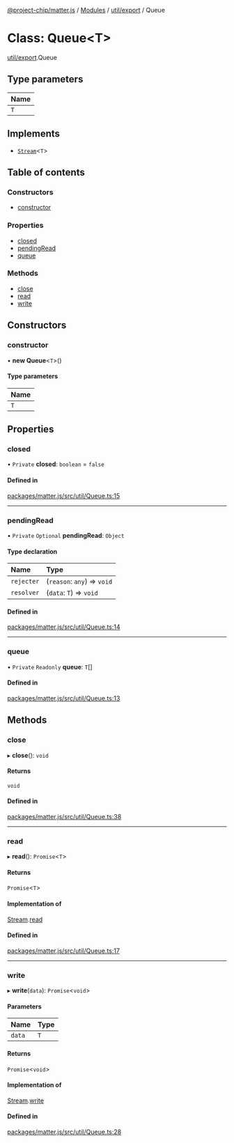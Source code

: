 [@project-chip/matter.js](../README.md) / [Modules](../modules.md) / [util/export](../modules/util_export.md) / Queue

# Class: Queue<T\>

[util/export](../modules/util_export.md).Queue

## Type parameters

| Name |
| :------ |
| `T` |

## Implements

- [`Stream`](../interfaces/util_export.Stream.md)<`T`\>

## Table of contents

### Constructors

- [constructor](util_export.Queue.md#constructor)

### Properties

- [closed](util_export.Queue.md#closed)
- [pendingRead](util_export.Queue.md#pendingread)
- [queue](util_export.Queue.md#queue)

### Methods

- [close](util_export.Queue.md#close)
- [read](util_export.Queue.md#read)
- [write](util_export.Queue.md#write)

## Constructors

### constructor

• **new Queue**<`T`\>()

#### Type parameters

| Name |
| :------ |
| `T` |

## Properties

### closed

• `Private` **closed**: `boolean` = `false`

#### Defined in

[packages/matter.js/src/util/Queue.ts:15](https://github.com/project-chip/matter.js/blob/16d5b0d/packages/matter.js/src/util/Queue.ts#L15)

___

### pendingRead

• `Private` `Optional` **pendingRead**: `Object`

#### Type declaration

| Name | Type |
| :------ | :------ |
| `rejecter` | (`reason`: `any`) => `void` |
| `resolver` | (`data`: `T`) => `void` |

#### Defined in

[packages/matter.js/src/util/Queue.ts:14](https://github.com/project-chip/matter.js/blob/16d5b0d/packages/matter.js/src/util/Queue.ts#L14)

___

### queue

• `Private` `Readonly` **queue**: `T`[]

#### Defined in

[packages/matter.js/src/util/Queue.ts:13](https://github.com/project-chip/matter.js/blob/16d5b0d/packages/matter.js/src/util/Queue.ts#L13)

## Methods

### close

▸ **close**(): `void`

#### Returns

`void`

#### Defined in

[packages/matter.js/src/util/Queue.ts:38](https://github.com/project-chip/matter.js/blob/16d5b0d/packages/matter.js/src/util/Queue.ts#L38)

___

### read

▸ **read**(): `Promise`<`T`\>

#### Returns

`Promise`<`T`\>

#### Implementation of

[Stream](../interfaces/util_export.Stream.md).[read](../interfaces/util_export.Stream.md#read)

#### Defined in

[packages/matter.js/src/util/Queue.ts:17](https://github.com/project-chip/matter.js/blob/16d5b0d/packages/matter.js/src/util/Queue.ts#L17)

___

### write

▸ **write**(`data`): `Promise`<`void`\>

#### Parameters

| Name | Type |
| :------ | :------ |
| `data` | `T` |

#### Returns

`Promise`<`void`\>

#### Implementation of

[Stream](../interfaces/util_export.Stream.md).[write](../interfaces/util_export.Stream.md#write)

#### Defined in

[packages/matter.js/src/util/Queue.ts:28](https://github.com/project-chip/matter.js/blob/16d5b0d/packages/matter.js/src/util/Queue.ts#L28)
